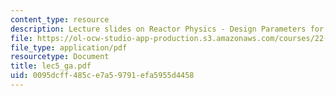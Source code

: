 ```yaml
---
content_type: resource
description: Lecture slides on Reactor Physics - Design Parameters for PWRs.
file: https://ol-ocw-studio-app-production.s3.amazonaws.com/courses/22-39-integration-of-reactor-design-operations-and-safety-fall-2006/0095dcff485ce7a59791efa5955d4458_lec5_ga.pdf
file_type: application/pdf
resourcetype: Document
title: lec5_ga.pdf
uid: 0095dcff-485c-e7a5-9791-efa5955d4458
---
```

